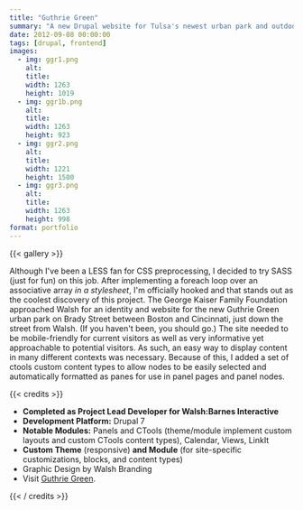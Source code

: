 ```yaml
---
title: "Guthrie Green"
summary: "A new Drupal website for Tulsa's newest urban park and outdoor performance venue."
date: 2012-09-08 00:00:00
tags: [drupal, frontend]
images:
  - img: ggr1.png
    alt:
    title:
    width: 1263
    height: 1019
  - img: ggr1b.png
    alt:
    title:
    width: 1263
    height: 923
  - img: ggr2.png
    alt:
    title:
    width: 1221
    height: 1500
  - img: ggr3.png
    alt:
    title:
    width: 1263
    height: 998
format: portfolio
---
```


{{< gallery >}}

Although I've been a LESS fan for CSS preprocessing, I decided to try SASS (just for fun) on this job. After implementing a foreach loop over an associative array _in a stylesheet_, I'm officially hooked and that stands out as the coolest discovery of this project. The George Kaiser Family Foundation approached Walsh for an identity and website for the new Guthrie Green urban park on Brady Street between Boston and Cincinnati, just down the street from Walsh. (If you haven't been, you should go.) The site needed to be mobile-friendly for current visitors as well as very informative yet approachable to potential visitors. As such, an easy way to display content in many different contexts was necessary. Because of this, I added a set of ctools custom content types to allow nodes to be easily selected and automatically formatted as panes for use in panel pages and panel nodes.

{{< credits >}}

*   **Completed as Project Lead Developer for Walsh:Barnes Interactive**
*   **Development Platform:** Drupal 7
*   **Notable Modules:** Panels and CTools (theme/module implement custom layouts and custom CTools content types), Calendar, Views, LinkIt
*   **Custom Theme** (responsive) **and Module** (for site-specific customizations, blocks, and content types)
*   Graphic Design by Walsh Branding
*   Visit [Guthrie Green](http://www.guthriegreen.com/).

{{< / credits >}}
